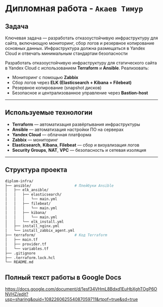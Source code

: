 # Дипломная работа - `Акаев Тимур`

## Задача

Ключевая задача — разработать отказоустойчивую инфраструктуру для сайта, включающую мониторинг, сбор логов и резервное копирование основных данных. Инфраструктура должна размещаться в Yandex Cloud и отвечать минимальным стандартам безопасности

Разработать отказоустойчивую инфраструктуру для статического сайта в Yandex Cloud с использованием **Terraform** и **Ansible**. Реализовать:

- Мониторинг с помощью **Zabbix**
- Сбор логов через **ELK (Elasticsearch + Kibana + Filebeat)**
- Резервное копирование (snapshot дисков)
- Безопасное и централизованное управление через **Bastion-host**

---

## Используемые технологии

- **Terraform** — автоматизация развёртывания инфраструктуры
- **Ansible** — автоматизация настройки ПО на серверах
- **Yandex Cloud** — облачная платформа
- **Zabbix** — мониторинг
- **Elasticsearch**, **Kibana**, **Filebeat** — сбор и визуализация логов
- **Security Groups**, **NAT**, **VPC** — безопасность и сетевая изоляция

---

## Структура проекта

```bash
diplom-infra/
├── ansible/                    # Плейбуки Ansible
│   ├── elk_ansible/
│   │   ├── elasticsearch/
│   │   │   └── main.yml
│   │   ├── filebeat/
│   │   │   └── main.yml
│   │   ├── kibana/
│   │   │   └── main.yml
│   │   └── elk_install.yml
│   ├── install_nginx.yml
│   └── install_zabbix_agent.yml
├── terraform/                  # Код Terraform
│   ├── main.tf
│   ├── provider.tf
│   └── variables.tf
├── .gitignore
├── .terraform.lock.hcl
└── README.md
```

## Полный текст работы в Google Docs

https://docs.google.com/document/d/1esf34VHmL8Bdxd1EuHbXghTOgP6ONVHZ/edit?usp=sharing&ouid=108226062554087059711&rtpof=true&sd=true
